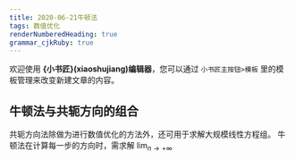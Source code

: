 ```yaml
---
title: 2020-06-21牛顿法 
tags: 数值优化
renderNumberedHeading: true
grammar_cjkRuby: true
---
```



欢迎使用 **{小书匠}(xiaoshujiang)编辑器**，您可以通过 `小书匠主按钮>模板` 里的模板管理来改变新建文章的内容。

 ##  牛顿法与共轭方向的组合
 
 共轭方向法除做为进行数值优化的方法外，还可用于求解大规模线性方程组。
 牛顿法在计算每一步的方向时，需求解 $\lim_{n\to +\infty}$
 